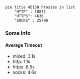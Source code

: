 
```mermaid
pie title 45158 Proxies in list
    "HTTP" : 18871
    "HTTPS": 4636
    "SOCKS" : 25796
```

### Some Info
#### Average Timeout

- mixed: 3.1s
- http: 1.1s
- https: 8.5s
- socks: 4.6s